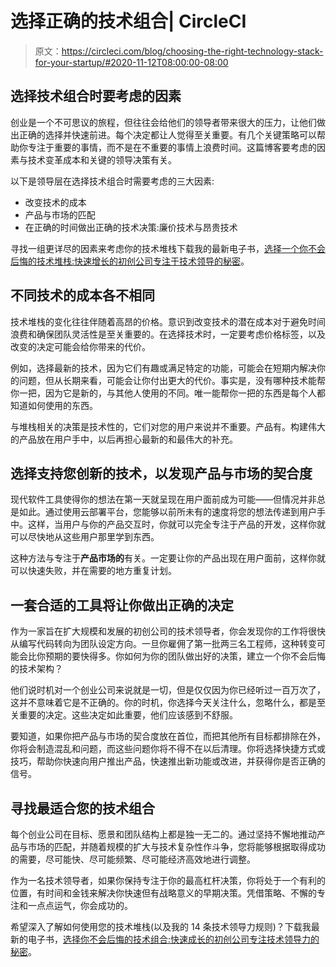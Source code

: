 # 选择正确的技术组合| CircleCI

> 原文：<https://circleci.com/blog/choosing-the-right-technology-stack-for-your-startup/#2020-11-12T08:00:00-08:00>

## 选择技术组合时要考虑的因素

创业是一个不可思议的旅程，但往往会给他们的领导者带来很大的压力，让他们做出正确的选择并快速前进。每个决定都让人觉得至关重要。有几个关键策略可以帮助你专注于重要的事情，而不是在不重要的事情上浪费时间。这篇博客要考虑的因素与技术变革成本和关键的领导决策有关。

以下是领导层在选择技术组合时需要考虑的三大因素:

*   改变技术的成本
*   产品与市场的匹配
*   在正确的时间做出正确的技术决策:廉价技术与昂贵技术

寻找一组更详尽的因素来考虑你的技术堆栈下载我的最新电子书，[选择一个你不会后悔的技术堆栈:快速增长的初创公司专注于技术领导的秘密](https://circleci.com/resources/startup-tech-stack/)。

## 不同技术的成本各不相同

技术堆栈的变化往往伴随着高昂的价格。意识到改变技术的潜在成本对于避免时间浪费和确保团队灵活性是至关重要的。在选择技术时，一定要考虑价格标签，以及改变的决定可能会给你带来的代价。

例如，选择最新的技术，因为它们有趣或满足特定的功能，可能会在短期内解决你的问题，但从长期来看，可能会让你付出更大的代价。事实是，没有哪种技术能帮你一把，因为它是新的，与其他人使用的不同。唯一能帮你一把的东西是每个人都知道如何使用的东西。

与堆栈相关的决策是技术性的，它们对您的用户来说并不重要。产品有。构建伟大的产品放在用户手中，以后再担心最新的和最伟大的补充。

## 选择支持您创新的技术，以发现产品与市场的契合度

现代软件工具使得你的想法在第一天就呈现在用户面前成为可能——但情况并非总是如此。通过使用云部署平台，您能够以前所未有的速度将您的想法传递到用户手中。这样，当用户与你的产品交互时，你就可以完全专注于产品的开发，这样你就可以尽快地从这些用户那里学到东西。

这种方法与专注于**产品市场的**有关。一定要让你的产品出现在用户面前，这样你就可以快速失败，并在需要的地方重复计划。

## 一套合适的工具将让你做出正确的决定

作为一家旨在扩大规模和发展的初创公司的技术领导者，你会发现你的工作将很快从编写代码转向为团队设定方向。一旦你雇佣了第一批两三名工程师，这种转变可能会比你预期的要快得多。你如何为你的团队做出好的决策，建立一个你不会后悔的技术架构？

他们说时机对一个创业公司来说就是一切，但是仅仅因为你已经听过一百万次了，这并不意味着它是不正确的。你的时机，你选择今天关注什么，忽略什么，都是至关重要的决定。这些决定如此重要，他们应该感到不舒服。

要知道，如果你把产品与市场的契合度放在首位，而把其他所有目标都排除在外，你将会制造混乱和问题，而这些问题你将不得不在以后清理。你将选择快捷方式或技巧，帮助你快速向用户推出产品，快速推出新功能或改进，并获得你是否正确的信号。

## 寻找最适合您的技术组合

每个创业公司在目标、愿景和团队结构上都是独一无二的。通过坚持不懈地推动产品与市场的匹配，并随着规模的扩大与技术复杂性作斗争，您将能够根据取得成功的需要，尽可能快、尽可能频繁、尽可能经济高效地进行调整。

作为一名技术领导者，如果你保持专注于你的最高杠杆决策，你将处于一个有利的位置，有时间和金钱来解决你快速但有战略意义的早期决策。凭借策略、不懈的专注和一点点运气，你会成功的。

希望深入了解如何使用您的技术堆栈(以及我的 14 条技术领导力规则)？下载我最新的电子书，[选择你不会后悔的技术组合:快速成长的初创公司专注技术领导力的秘密](https://circleci.com/resources/startup-tech-stack/)。